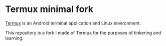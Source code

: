 # Termux minimal fork

[Termux](https://termux.com) is an Android terminal application and Linux environment.

This repository is a fork I made of Termux for the purposes of tinkering and learning.
